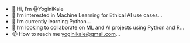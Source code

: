 - 👋 Hi, I’m @YoginiKale
- 👀 I’m interested in Machine Learning for Ethical AI use cases...
- 🌱 I’m currently learning Python...
- 💞️ I’m looking to collaborate on ML and AI projects using Python and R...
- 📫 How to reach me yoginikale@gmail.com...

<!---
YoginiKale/YoginiKale is a ✨ special ✨ repository because its `README.md` (this file) appears on your GitHub profile.
You can click the Preview link to take a look at your changes.
--->
